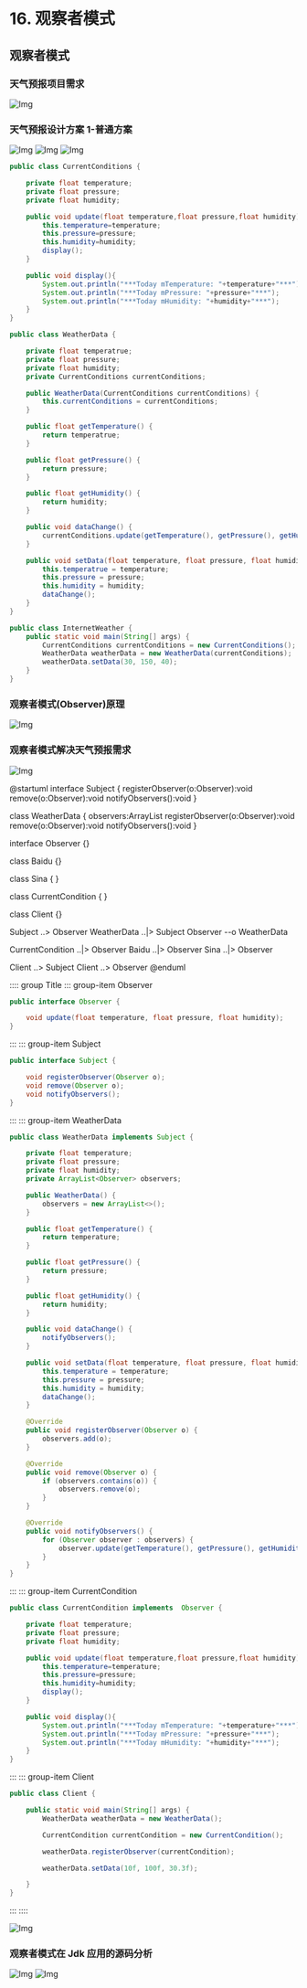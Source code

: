 # 16. 观察者模式

## 观察者模式

### 天气预报项目需求

![Img](https://xingqiu-tuchuang-1256524210.cos.ap-shanghai.myqcloud.com/8919/yank-note-picgo-img-20220731121719.png)

### 天气预报设计方案 1-普通方案

![Img](https://xingqiu-tuchuang-1256524210.cos.ap-shanghai.myqcloud.com/8919/yank-note-picgo-img-20220731121807.png)
![Img](https://xingqiu-tuchuang-1256524210.cos.ap-shanghai.myqcloud.com/8919/yank-note-picgo-img-20220731121823.png)
![Img](https://xingqiu-tuchuang-1256524210.cos.ap-shanghai.myqcloud.com/8919/yank-note-picgo-img-20220731121828.png)

```java
public class CurrentConditions {

    private float temperature;
    private float pressure;
    private float humidity;

    public void update(float temperature,float pressure,float humidity){
        this.temperature=temperature;
        this.pressure=pressure;
        this.humidity=humidity;
        display();
    }

    public void display(){
        System.out.println("***Today mTemperature: "+temperature+"***");
        System.out.println("***Today mPressure: "+pressure+"***");
        System.out.println("***Today mHumidity: "+humidity+"***");
    }
}

public class WeatherData {

    private float temperatrue;
    private float pressure;
    private float humidity;
    private CurrentConditions currentConditions;

    public WeatherData(CurrentConditions currentConditions) {
        this.currentConditions = currentConditions;
    }

    public float getTemperature() {
        return temperatrue;
    }

    public float getPressure() {
        return pressure;
    }

    public float getHumidity() {
        return humidity;
    }

    public void dataChange() {
        currentConditions.update(getTemperature(), getPressure(), getHumidity());
    }

    public void setData(float temperature, float pressure, float humidity) {
        this.temperatrue = temperature;
        this.pressure = pressure;
        this.humidity = humidity;
        dataChange();
    }
}

public class InternetWeather {
    public static void main(String[] args) {
        CurrentConditions currentConditions = new CurrentConditions();
        WeatherData weatherData = new WeatherData(currentConditions);
        weatherData.setData(30, 150, 40);
    }
}
```

### 观察者模式(Observer)原理

![Img](https://xingqiu-tuchuang-1256524210.cos.ap-shanghai.myqcloud.com/8919/yank-note-picgo-img-20220731165251.png)

### 观察者模式解决天气预报需求

![Img](https://xingqiu-tuchuang-1256524210.cos.ap-shanghai.myqcloud.com/8919/yank-note-picgo-img-20220731170352.png)

@startuml
interface Subject {
registerObserver(o:Observer):void
remove(o:Observer):void
notifyObservers():void
}

class WeatherData {
observers:ArrayList
registerObserver(o:Observer):void
remove(o:Observer):void
notifyObservers():void
}

interface Observer {}

class Baidu {}

class Sina {
}

class CurrentCondition {
}

class Client {}

Subject ..> Observer
WeatherData ..|> Subject
Observer --o WeatherData

CurrentCondition ..|> Observer
Baidu ..|> Observer
Sina ..|> Observer

Client ..> Subject
Client ..> Observer
@enduml

:::: group Title
::: group-item Observer

```java
public interface Observer {

    void update(float temperature, float pressure, float humidity);
}
```

:::
::: group-item Subject

```java
public interface Subject {

    void registerObserver(Observer o);
    void remove(Observer o);
    void notifyObservers();
}
```

:::
::: group-item WeatherData

```java
public class WeatherData implements Subject {

    private float temperature;
    private float pressure;
    private float humidity;
    private ArrayList<Observer> observers;

    public WeatherData() {
        observers = new ArrayList<>();
    }

    public float getTemperature() {
        return temperature;
    }

    public float getPressure() {
        return pressure;
    }

    public float getHumidity() {
        return humidity;
    }

    public void dataChange() {
        notifyObservers();
    }

    public void setData(float temperature, float pressure, float humidity) {
        this.temperature = temperature;
        this.pressure = pressure;
        this.humidity = humidity;
        dataChange();
    }

    @Override
    public void registerObserver(Observer o) {
        observers.add(o);
    }

    @Override
    public void remove(Observer o) {
        if (observers.contains(o)) {
            observers.remove(o);
        }
    }

    @Override
    public void notifyObservers() {
        for (Observer observer : observers) {
            observer.update(getTemperature(), getPressure(), getHumidity());
        }
    }
}
```

:::
::: group-item CurrentCondition

```java
public class CurrentCondition implements  Observer {

    private float temperature;
    private float pressure;
    private float humidity;

    public void update(float temperature,float pressure,float humidity){
        this.temperature=temperature;
        this.pressure=pressure;
        this.humidity=humidity;
        display();
    }

    public void display(){
        System.out.println("***Today mTemperature: "+temperature+"***");
        System.out.println("***Today mPressure: "+pressure+"***");
        System.out.println("***Today mHumidity: "+humidity+"***");
    }
}
```

:::
::: group-item Client

```java
public class Client {

    public static void main(String[] args) {
        WeatherData weatherData = new WeatherData();

        CurrentCondition currentCondition = new CurrentCondition();

        weatherData.registerObserver(currentCondition);

        weatherData.setData(10f, 100f, 30.3f);

    }
}
```

:::
::::

![Img](https://xingqiu-tuchuang-1256524210.cos.ap-shanghai.myqcloud.com/8919/yank-note-picgo-img-20220731175115.png)

### 观察者模式在 Jdk 应用的源码分析

![Img](https://xingqiu-tuchuang-1256524210.cos.ap-shanghai.myqcloud.com/8919/yank-note-picgo-img-20220731175129.png)
![Img](https://xingqiu-tuchuang-1256524210.cos.ap-shanghai.myqcloud.com/8919/yank-note-picgo-img-20220731175140.png)

